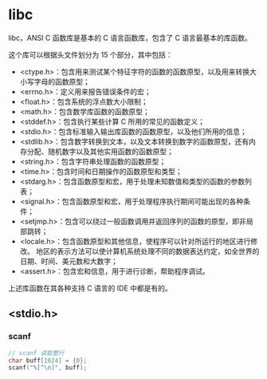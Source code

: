 # libc
libc，ANSI C 函数库是基本的 C 语言函数库，包含了 C 语言最基本的库函数。

这个库可以根据头文件划分为 15 个部分，其中包括： 
+ <ctype.h>：包含用来测试某个特征字符的函数的函数原型，以及用来转换大小写字母的函数原型；
+ <errno.h>：定义用来报告错误条件的宏；
+ <float.h>：包含系统的浮点数大小限制；
+ <math.h>：包含数学库函数的函数原型；
+ <stddef.h>：包含执行某些计算 C 所用的常见的函数定义；
+ <stdio.h>：包含标准输入输出库函数的函数原型，以及他们所用的信息；
+ <stdlib.h>：包含数字转换到文本，以及文本转换到数字的函数原型，还有内存分配、随机数字以及其他实用函数的函数原型；
+ <string.h>：包含字符串处理函数的函数原型；
+ <time.h>：包含时间和日期操作的函数原型和类型；
+ <stdarg.h>：包含函数原型和宏，用于处理未知数值和类型的函数的参数列表；
+ <signal.h>：包含函数原型和宏，用于处理程序执行期间可能出现的各种条件；
+ <setjmp.h>：包含可以绕过一般函数调用并返回序列的函数的原型，即非局部跳转；
+ <locale.h>：包含函数原型和其他信息，使程序可以针对所运行的地区进行修改。
地区的表示方法可以使计算机系统处理不同的数据表达约定，如全世界的日期、时间、美元数和大数字；
+ <assert.h>：包含宏和信息，用于进行诊断，帮助程序调试。

上述库函数在其各种支持 C 语言的 IDE 中都是有的。 

## <stdio.h>
### scanf
```c
// scanf 读取整行
char buff[1024] = {0};
scanf("%[^\n]", buff);
```
